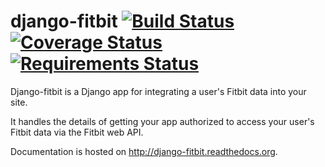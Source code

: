 django-fitbit [![Build Status](https://travis-ci.org/orcasgit/django-fitbit.png?branch=master)](https://travis-ci.org/orcasgit/django-fitbit)[![Coverage Status](https://coveralls.io/repos/orcasgit/django-fitbit/badge.png)](https://coveralls.io/r/orcasgit/django-fitbit)[![Requirements Status](https://requires.io/github/orcasgit/django-fitbit/requirements.png?branch=master)](https://requires.io/github/orcasgit/django-fitbit/requirements/?branch=master)
=============

Django-fitbit is a Django app for integrating a user's Fitbit data into your
site.

It handles the details of getting your app authorized to access your user's
Fitbit data via the Fitbit web API.

Documentation is hosted on <http://django-fitbit.readthedocs.org>.
